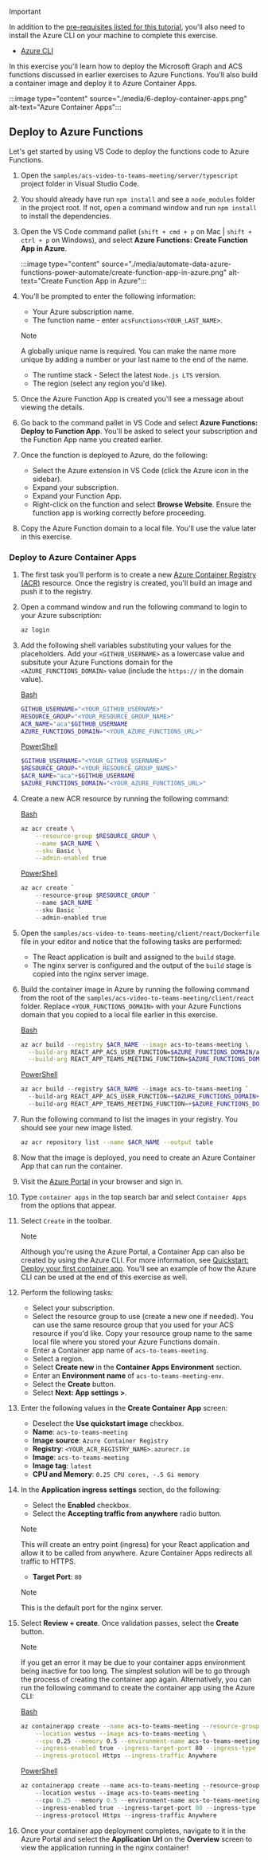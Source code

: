 <!-- markdownlint-disable MD041 -->

> [!IMPORTANT]
> In addition to the [pre-requisites listed for this tutorial](/MicrosoftCloud/tutorials/docs/ACS-to-Teams-Meeting/), you'll also need to install the Azure CLI on your machine to complete this exercise.
>
> - [Azure CLI](https://learn.microsoft.com/cli/azure/install-azure-cli)
>

In this exercise you'll learn how to deploy the Microsoft Graph and ACS functions discussed in earlier exercises 
to Azure Functions. You'll also build a container image and deploy it to Azure Container Apps.

:::image type="content" source="./media/6-deploy-container-apps.png" alt-text="Azure Container Apps":::

## Deploy to Azure Functions

Let's get started by using VS Code to deploy the functions code to Azure Functions.

1. Open the `samples/acs-video-to-teams-meeting/server/typescript` project folder in Visual Studio Code.

1. You should already have run `npm install` and see a `node_modules` folder in the project root. If not, open a command window and run `npm install` to install the dependencies.

1. Open the VS Code command pallet (`shift + cmd + p` on Mac | `shift + ctrl + p` on Windows), and select **Azure Functions: Create Function App in Azure**.

    :::image type="content" source="./media/automate-data-azure-functions-power-automate/create-function-app-in-azure.png" alt-text="Create Function App in Azure":::

1. You'll be prompted to enter the following information:

    - Your Azure subscription name.
    - The function name - enter `acsFunctions<YOUR_LAST_NAME>`.

    > [!NOTE]
    > A globally unique name is required. You can make the name more unique by adding a number or your last name to the end of the name.

    - The runtime stack - Select the latest `Node.js LTS` version.
    - The region (select any region you'd like).

1. Once the Azure Function App is created you'll see a message about viewing the details. 

1. Go back to the command pallet in VS Code and select **Azure Functions: Deploy to Function App**. You'll be asked to select your subscription and the Function App name you created earlier.

1. Once the function is deployed to Azure, do the following:

    - Select the Azure extension in VS Code (click the Azure icon in the sidebar).
    - Expand your subscription.
    - Expand your Function App.
    - Right-click on the function and select **Browse Website**. Ensure the function app is working correctly before proceeding.

1. Copy the Azure Function domain to a local file. You'll use the value later in this exercise.

### Deploy to Azure Container Apps

1. The first task you'll perform is to create a new [Azure Container Registry (ACR)](https://learn.microsoft.com/azure/container-registry/container-registry-get-started-azure-cli) resource. Once the registry is created, you'll build an image and push it to the registry.

1. Open a command window and run the following command to login to your Azure subscription:

    ```bash
    az login
    ```

1. Add the following shell variables substituting your values for the placeholders. Add your `<GITHUB_USERNAME>` as a lowercase value and subsitute your Azure Functions domain for the `<AZURE_FUNCTIONS_DOMAIN>` value (include the `https://` in the domain value).

    [Bash](#tab/bash)

    ```bash
    GITHUB_USERNAME="<YOUR_GITHUB_USERNAME>"
    RESOURCE_GROUP="<YOUR_RESOURCE_GROUP_NAME>"
    ACR_NAME="aca"$GITHUB_USERNAME
    AZURE_FUNCTIONS_DOMAIN="<YOUR_AZURE_FUNCTIONS_URL>"
    ```


    [PowerShell](#tab/powershell)

    ```powershell
    $GITHUB_USERNAME="<YOUR_GITHUB_USERNAME>"
    $RESOURCE_GROUP="<YOUR_RESOURCE_GROUP_NAME>"
    $ACR_NAME="aca"+$GITHUB_USERNAME
    $AZURE_FUNCTIONS_DOMAIN="<YOUR_AZURE_FUNCTIONS_URL>"
    ```

1. Create a new ACR resource by running the following command:

    [Bash](#tab/bash)

    ```bash
    az acr create \
        --resource-group $RESOURCE_GROUP \
        --name $ACR_NAME \
        --sku Basic \
        --admin-enabled true
    ```

    [PowerShell](#tab/powershell)

    ```powershell
    az acr create `
        --resource-group $RESOURCE_GROUP `
        --name $ACR_NAME `
        --sku Basic `
        --admin-enabled true
    ```

1. Open the `samples/acs-video-to-teams-meeting/client/react/Dockerfile` file in your editor and notice that the following tasks are performed:

    - The React application is built and assigned to the `build` stage.
    - The nginx server is configured and the output of the `build` stage is copied into the nginx server image.

1. Build the container image in Azure by running the following command from the root of the `samples/acs-video-to-teams-meeting/client/react` folder. Replace `<YOUR_FUNCTIONS_DOMAIN>` with your Azure Functions domain that you copied to a local file earlier in this exercise.

    [Bash](#tab/bash)

    ```bash
    az acr build --registry $ACR_NAME --image acs-to-teams-meeting \
      --build-arg REACT_APP_ACS_USER_FUNCTION=$AZURE_FUNCTIONS_DOMAIN/api/ACSTokenFunction \
      --build-arg REACT_APP_TEAMS_MEETING_FUNCTION=$AZURE_FUNCTIONS_DOMAIN/api/TeamsMeetingFunction .
    ```

    [PowerShell](#tab/powershell)

    ```powershell
    az acr build --registry $ACR_NAME --image acs-to-teams-meeting `
      --build-arg REACT_APP_ACS_USER_FUNCTION=+$AZURE_FUNCTIONS_DOMAIN+/api/ACSTokenFunction `
      --build-arg REACT_APP_TEAMS_MEETING_FUNCTION=+$AZURE_FUNCTIONS_DOMAIN+/api/TeamsMeetingFunction .
    ```

1. Run the following command to list the images in your registry. You should see your new image listed.
    
    ```bash
    az acr repository list --name $ACR_NAME --output table
    ```

1. Now that the image is deployed, you need to create an Azure Container App that can run the container.

1. Visit the [Azure Portal](https://portal.azure.com) in your browser and sign in.

1. Type `container apps` in the top search bar and select `Container Apps` from the options that appear.

1. Select `Create` in the toolbar.

    > [!NOTE]
    > Although you're using the Azure Portal, a Container App can also be created by using the Azure CLI. For more information, see [Quickstart: Deploy your first container app](https://learn.microsoft.com/azure/container-apps/get-started). You'll see an example of how the Azure CLI can be used at the end of this exercise as well.

1. Perform the following tasks:
    - Select your subscription.
    - Select the resource group to use (create a new one if needed). You can use the same resource group that you used for your ACS resource if you'd like. Copy your resource group name to the same local file where you stored your Azure Functions domain.
    - Enter a Container app name of `acs-to-teams-meeting`.
    - Select a region.
    - Select **Create new** in the **Container Apps Environment** section.
    - Enter an **Environment name** of `acs-to-teams-meeting-env`.
    - Select the **Create** button.
    - Select **Next: App settings >**.

1. Enter the following values in the **Create Container App** screen:

    - Deselect the **Use quickstart image** checkbox.
    - **Name**: `acs-to-teams-meeting`
    - **Image source**: `Azure Container Registry`
    - **Registry**: `<YOUR_ACR_REGISTRY_NAME>.azurecr.io`
    - **Image**: `acs-to-teams-meeting`
    - **Image tag**: `latest`
    - **CPU and Memory**: `0.25 CPU cores, -.5 Gi memory`

1. In the **Application ingress settings** section, do the following:

    - Select the **Enabled** checkbox.
    - Select the **Accepting traffic from anywhere** radio button.

    > [!NOTE]
    > This will create an entry point (ingress) for your React application and allow it to be called from anywhere. Azure Container Apps redirects all traffic to HTTPS.

    - **Target Port**: `80`

    > [!NOTE]
    > This is the default port for the nginx server.

1. Select **Review + create**. Once validation passes, select the **Create** button.

   > [!NOTE]
   > If you get an error it may be due to your container apps environment being inactive for too long. The simplest solution will be to go through the
   > process of creating the container app again. Alternatively, you can run the following command to create the container app using the Azure CLI:

    [Bash](#tab/bash)

    ```bash
    az containerapp create --name acs-to-teams-meeting --resource-group $RESOURCE_GROUP \
        --location westus --image acs-to-teams-meeting \
        --cpu 0.25 --memory 0.5 --environment-name acs-to-teams-meeting-env \
        --ingress-enabled true --ingress-target-port 80 --ingress-type External \
        --ingress-protocol Https --ingress-traffic Anywhere
    ```

    [PowerShell](#tab/powershell)

    ```powershell
    az containerapp create --name acs-to-teams-meeting --resource-group $RESOURCE_GROUP `
        --location westus --image acs-to-teams-meeting `
        --cpu 0.25 --memory 0.5 --environment-name acs-to-teams-meeting-env `
        --ingress-enabled true --ingress-target-port 80 --ingress-type External `
        --ingress-protocol Https --ingress-traffic Anywhere
    ```    

1. Once your container app deployment completes, navigate to it in the Azure Portal and select the **Application Url** on the **Overview** screen to view the application running in the nginx container!
